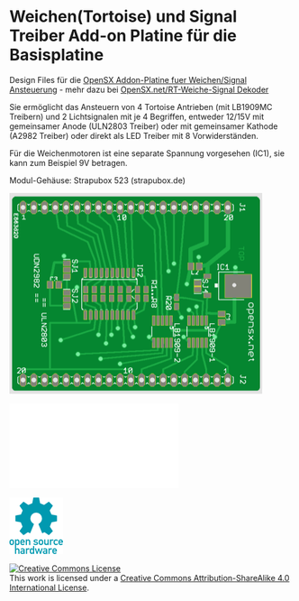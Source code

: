 # Weichen(Tortoise) und Signal Treiber Add-on Platine für die Basisplatine

Design Files für die <a href="https://opensx.net/projekte/rt-weiche-signal/"> OpenSX Addon-Platine fuer Weichen/Signal Ansteuerung</a> - mehr dazu bei <a href="http://opensx.net/rt-weiche-signal"> OpenSX.net/RT-Weiche-Signal Dekoder</a> 


Sie ermöglicht das Ansteuern von 4 Tortoise Antrieben (mit LB1909MC Treibern) und 2 Lichtsignalen mit je 4 Begriffen, entweder 12/15V mit gemeinsamer Anode (ULN2803 Treiber) oder mit gemeinsamer Kathode (A2982 Treiber) oder direkt als LED Treiber mit 8 Vorwiderständen.

Für die Weichenmotoren ist eine separate Spannung vorgesehen (IC1), sie kann zum Beispiel 9V betragen.

Modul-Gehäuse: Strapubox 523 (strapubox.de)

![Foto Addon Weiche/Signal Platine](rt-weiche-signal.png)

![Schaltplan Addon Weiche/Signal Platine](RT-Weiche-Signal-sch.pdf)

![OSH Logo](../oshw-logo-100-px.png)


<a rel="license" href="http://creativecommons.org/licenses/by-sa/4.0/"><img alt="Creative Commons License" style="border-width:0" src="https://i.creativecommons.org/l/by-sa/4.0/88x31.png" /></a><br />This work is licensed under a <a rel="license" href="http://creativecommons.org/licenses/by-sa/4.0/">Creative Commons Attribution-ShareAlike 4.0 International License</a>.

